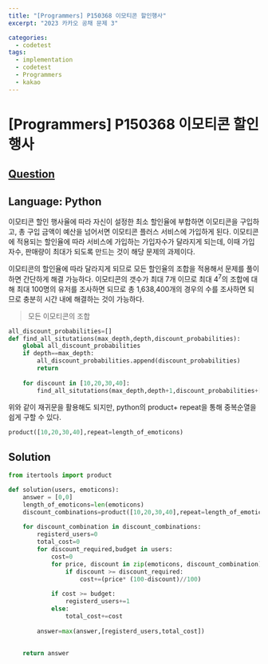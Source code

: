 ```yaml
---
title: "[Programmers] P150368 이모티콘 할인행사"
excerpt: "2023 카카오 공채 문제 3"

categories:
  - codetest
tags:
  - implementation
  - codetest
  - Programmers
  - kakao
---
```

# [Programmers] P150368 이모티콘 할인행사
## [Question](https://school.programmers.co.kr/learn/courses/30/lessons/150368)
## Language: Python

이모티콘 할인 행사율에 따라 자신이 설정한 최소 할인율에 부합하면 이모티콘을 구입하고, 총 구입 금액이 예산을 넘어서면 이모티콘 플러스 서비스에 가입하게 된다. 이모티콘에 적용되는 할인율에 따라 서비스에 가입하는 가입자수가 달라지게 되는데, 이때 가입자수, 판매량이 최대가 되도록 만드는 것이 해당 문제의 과제이다.

이모티콘의 할인율에 따라 달라지게 되므로 모든 할인율의 조합을 적용해서 문제를 풀이하면 간단하게 해결 가능하다. 이모티콘의 갯수가 최대 7개 이므로 최대 4<sup>7</sup>의 조합에 대해 최대 100명의 유저를 조사하면 되므로 총 1,638,400개의 경우의 수를 조사하면 되므로 충분히 시간 내에 해결하는 것이 가능하다.

> 모든 이모티콘의 조합

```python
all_discount_probabilities=[]
def find_all_situtations(max_depth,depth,discount_probabilities):
    global all_discount_probabilities
    if depth==max_depth:
        all_discount_probabilities.append(discount_probabilities)
        return
    
    for discount in [10,20,30,40]:
        find_all_situtations(max_depth,depth+1,discount_probabilities+[discount])
```

위와 같이 재귀문을 활용해도 되지만, python의 product+ repeat을 통해 중복순열을 쉽게 구할 수 있다.

```python
product([10,20,30,40],repeat=length_of_emoticons)
```

## Solution

```python
from itertools import product

def solution(users, emoticons):
    answer = [0,0]
    length_of_emoticons=len(emoticons)
    discount_combinations=product([10,20,30,40],repeat=length_of_emoticons)
    
    for discount_combination in discount_combinations:
        registerd_users=0
        total_cost=0
        for discount_required,budget in users:
            cost=0
            for price, discount in zip(emoticons, discount_combination):
                if discount >= discount_required:
                    cost+=(price* (100-discount)//100)
                    
            if cost >= budget:
                registerd_users+=1
            else:
                total_cost+=cost
                
        answer=max(answer,[registerd_users,total_cost])
    
    
    return answer
```
